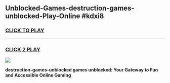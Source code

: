 
## Unblocked-Games-destruction-games-unblocked-Play-Online #kdxi8
<h3>
<a href="https://news.freeplayer.one?title=destruction-games-unblocked&ref=3">CLICK TO PLAY</a></h3>
<hr>

<h3>
<a href="https://news.freeplayer.one?title=destruction-games-unblocked&ref=3">CLICK 2 PLAY</a>
  
</h3>

<a href="https://news.freeplayer.one?title=destruction-games-unblocked&ref=3"><img src="https://clearcache.store/games.png"></a>


**destruction-games-unblocked games unblocked: Your Gateway to Fun and Accessible Online Gaming**
